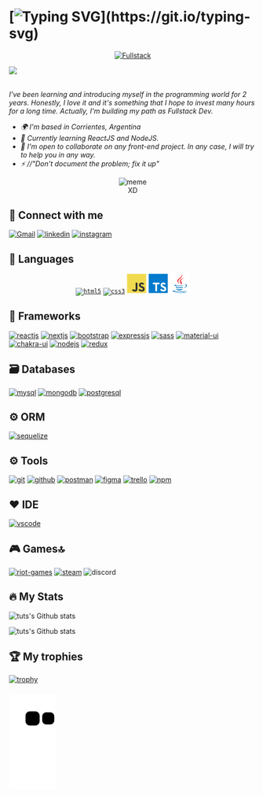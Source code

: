 [![Typing SVG](https://readme-typing-svg.herokuapp.com?font=Fira+Code&size=25&pause=1700&color=FFE15D&background=FF0C0C00&width=435&lines=Hi%F0%9F%91%8B%2C+I'm+Matias!)](https://git.io/typing-svg)
======================================================================================================================================
<p align="center">
<a href="https://git.io/typing-svg"><img src="https://readme-typing-svg.herokuapp.com?font=Fira+Code&size=30&pause=1500&color=F49D1A&background=FBC25200&center=true&vCenter=true&width=435&lines=Front-end+Developer+JR" alt="Fullstack" /></a>

![](https://komarev.com/ghpvc/?username=Matiasbenites&style=plastic&color=yellow)    
##
<div>
    <div>
 <i>I've been learning and introducing myself in the programming world for 2 years. Honestly, I love it and it's something that I hope to invest many hours for a long time. Actually, I'm building my path as Fullstack Dev.

*   🌍  I'm based in Corrientes, Argentina
*   🧠  Currently learning ReactJS and NodeJS.
*   🤝  I'm open to collaborate on any front-end project. In any case, I will try to help you in any way.
*   ⚡  //"Don't document the problem; fix it up" </i>
    </div>
    <div>
        <p align="center">
    <img  src="https://i.pinimg.com/564x/2a/30/75/2a3075f173b0d254d6d8456ce0763c4b.jpg" width="250" title="momo" alt="meme">
  </br>
    <ficaption>XD</figcaption>
</p>
    </div>
</div>

## 📱 Connect with me
[![Gmail](https://img.shields.io/badge/gmail-F44336?style=for-the-badge&logo=gmail&logoColor=white)](mailto:matiasbenites665@gmail.com)
[![linkedin](https://img.shields.io/badge/linkedin-0A66C2?style=for-the-badge&logo=linkedin&logoColor=white)](https://www.linkedin.com/in/matias-benites/)
[![instagram](https://img.shields.io/badge/Instagram-E4405F?style=for-the-badge&logo=instagram&logoColor=white)](https://www.instagram.com/matiasbenitess/)

## 🔖 Languages

<div align="center">
      <code><a href="https://www.w3.org/html/" title="HTML" target="_blank"><img src="https://www.vectorlogo.zone/logos/w3_html5/w3_html5-icon.svg" alt="html5" width="40" height="40"/></a></code> <code><a href="https://www.w3schools.com/css/"  title="CSS" target="_blank"><img src="https://www.vectorlogo.zone/logos/w3_css/w3_css-icon.svg" alt="css3" width="40" height="40"/></a></code>
  <code><a href="https://developer.mozilla.org/en-US/docs/Web/JavaScript" title="JAVASCRIPT" target="_blank"><img src="https://raw.githubusercontent.com/devicons/devicon/master/icons/javascript/javascript-original.svg" alt="javascript" width="40" height="40"/></a></code> 
    <code><a href="https://www.typescriptlang.org/docs/" title="TYPESCRIPT" target="_blank"><img src="https://raw.githubusercontent.com/devicons/devicon/master/icons/typescript/typescript-original.svg" alt="typescript" width="40" height="40"/></a></code>
  <code><a href="https://www.java.com" title="JAVA" target="_blank"><img src="https://raw.githubusercontent.com/devicons/devicon/master/icons/java/java-original.svg" alt="java" width="40" height="40"/></a></code>
</div>
  
## 🧪 Frameworks
[![reactjs](https://img.shields.io/badge/React-20232A?style=for-the-badge&logo=react&logoColor=61DAFB)](https://reactjs.org/)
[![nextjs](https://img.shields.io/badge/next.js-000000?style=for-the-badge&logo=nextdotjs&logoColor=white)](https://nextjs.org/)
[![bootstrap](https://img.shields.io/badge/Bootstrap-563D7C?style=for-the-badge&logo=bootstrap&logoColor=white)](https://getbootstrap.com/)
[![expressjs](https://img.shields.io/badge/Express.js-000000?style=for-the-badge&logo=express&logoColor=white)](https://expressjs.com/)
[![sass](https://img.shields.io/badge/Sass-CC6699?style=for-the-badge&logo=sass&logoColor=white)](https://sass-lang.com/)
[![material-ui](https://img.shields.io/badge/Material%20UI-007FFF?style=for-the-badge&logo=mui&logoColor=white)](https://mui.com/)
[![chakra-ui](https://img.shields.io/badge/Chakra--UI-319795?style=for-the-badge&logo=chakra-ui&logoColor=white)](https://chakra-ui.com/)
[![nodejs](https://img.shields.io/badge/Node.js-393?style=for-the-badge&logo=nodedotjs&logoColor=fff)](https://nodejs.org/es/)
[![redux](https://img.shields.io/badge/Redux-593D88?style=for-the-badge&logo=redux&logoColor=white)](https://es.redux.js.org/)

## 🗃️ Databases 
[![mysql](https://img.shields.io/badge/MySQL-005C84?style=for-the-badge&logo=mysql&logoColor=white)](https://www.w3schools.com/mysql/)
[![mongodb](https://img.shields.io/badge/MongoDB-4EA94B?style=for-the-badge&logo=mongodb&logoColor=white)](https://www.mongodb.com/docs/)
[![postgresql](https://img.shields.io/badge/PostgreSQL-316192?style=for-the-badge&logo=postgresql&logoColor=white)](https://www.postgresql.org/)

## ⚙️ ORM
[![sequelize](https://img.shields.io/badge/Sequelize-018bff?style=for-the-badge&logo=sequelize&logoColor=white)](https://sequelize.org/docs/v6/getting-started/)

## ⚙️ Tools
[![git](https://img.shields.io/badge/GIT-E44C30?style=for-the-badge&logo=git&logoColor=white)](https://git-scm.com/)
[![github](https://img.shields.io/badge/GitHub-100000?style=for-the-badge&logo=github&logoColor=whi)](https://github.com/)
[![postman](https://img.shields.io/badge/Postman-FF6C37?style=for-the-badge&logo=Postman&logoColor=white)](https://www.postman.com/)
[![figma](https://img.shields.io/badge/Figma-EA4C89?style=for-the-badge&logo=Figma&logoColor=white)](https://www.figma.com/)
[![trello](https://img.shields.io/badge/Trello-0052CC?style=for-the-badge&logo=trello&logoColor=white)](https://trello.com/es)
[![npm](https://img.shields.io/badge/npm-CB3837?style=for-the-badge&logo=npm&logoColor=white)](https://www.npmjs.com/)

## ❤️ IDE
[![vscode](https://img.shields.io/badge/VSCODE-0078D4?style=for-the-badge&logo=visual%20studio%20code&logoColor=white)](https://code.visualstudio.com/)

## 🎮 Games🔝
[![riot-games](https://img.shields.io/badge/Riot_Games-D32936?style=for-the-badge&logo=riot-games&logoColor=white)](https://www.op.gg/summoners/las/muszcka)
[![steam](https://img.shields.io/badge/Steam-000000?style=for-the-badge&logo=steam&logoColor=white)](https://steamcommunity.com/profiles/76561198293463157)
![discord](https://dcbadge.vercel.app/api/shield/367848153765904386)

## 🔥 My Stats

![tuts's Github stats](https://github-readme-stats.vercel.app/api?username=Matiasbenites&show_icons=true&theme=great-gatsby)

![tuts's Github stats](https://github-readme-stats.vercel.app/api/top-langs?locale=en&hide_title=false&layout=compact&card_width=320&langs_count=5&theme=great-gatsby&hide_border=false&username=Matiasbenites)

###
##  🏆 My trophies

[![trophy](https://github-profile-trophy.vercel.app/?username=ryo-ma&theme=juicyfresh)](https://github.com/ryo-ma/github-profile-trophy)

###

![Snake animation](https://github.com/Matiasbenites/matiasbenites/blob/output/github-contribution-grid-snake.svg)

###

